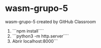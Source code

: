 # wasm-grupo-5
wasm-grupo-5 created by GitHub Classroom
1. ```npm install````
2. ```python3 -m http.server````
3. Abrir localhost:8000```
